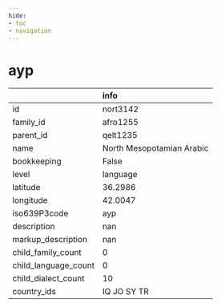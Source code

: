 ```yaml
---
hide:
- toc
- navigation
---
```

# ayp
|                      | info                      |
|:---------------------|:--------------------------|
| id                   | nort3142                  |
| family_id            | afro1255                  |
| parent_id            | qelt1235                  |
| name                 | North Mesopotamian Arabic |
| bookkeeping          | False                     |
| level                | language                  |
| latitude             | 36.2986                   |
| longitude            | 42.0047                   |
| iso639P3code         | ayp                       |
| description          | nan                       |
| markup_description   | nan                       |
| child_family_count   | 0                         |
| child_language_count | 0                         |
| child_dialect_count  | 10                        |
| country_ids          | IQ JO SY TR               |